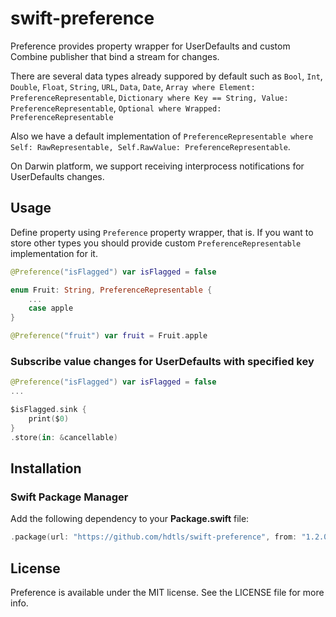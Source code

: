 # swift-preference

Preference provides property wrapper for UserDefaults and custom Combine publisher that bind a stream for changes.

There are several data types already suppored by default such as `Bool`, `Int`, `Double`, `Float`, `String`, `URL`, `Data`, `Date`, `Array where Element: PreferenceRepresentable`, `Dictionary where Key == String, Value: PreferenceRepresentable`, `Optional where Wrapped: PreferenceRepresentable`

Also we have a default implementation of `PreferenceRepresentable where Self: RawRepresentable, Self.RawValue: PreferenceRepresentable`.

On Darwin platform, we support receiving interprocess notifications for UserDefaults changes.

## Usage

Define property using `Preference` property wrapper, that is.
If you want to store other types you should provide custom `PreferenceRepresentable` implementation for it.

```swift
@Preference("isFlagged") var isFlagged = false

enum Fruit: String, PreferenceRepresentable {
    ...
    case apple
}

@Preference("fruit") var fruit = Fruit.apple
```

### Subscribe value changes for UserDefaults with specified key

```swift
@Preference("isFlagged") var isFlagged = false
...

$isFlagged.sink {
    print($0)
}
.store(in: &cancellable)
```

## Installation

### Swift Package Manager

Add the following dependency to your **Package.swift** file:

```swift
.package(url: "https://github.com/hdtls/swift-preference", from: "1.2.0")
```

## License
Preference is available under the MIT license. See the LICENSE file for more info.
